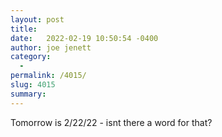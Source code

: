```yaml
---
layout: post
title:  
date:   2022-02-19 10:50:54 -0400
author: joe jenett
category:
  -  
permalink: /4015/
slug: 4015
summary:
---
```

Tomorrow is 2/22/22 - isnt there a word for that?


<a href="https://brid.gy/publish/twitter"></a>
<data class="p-bridgy-omit-link" value="false"></data>
